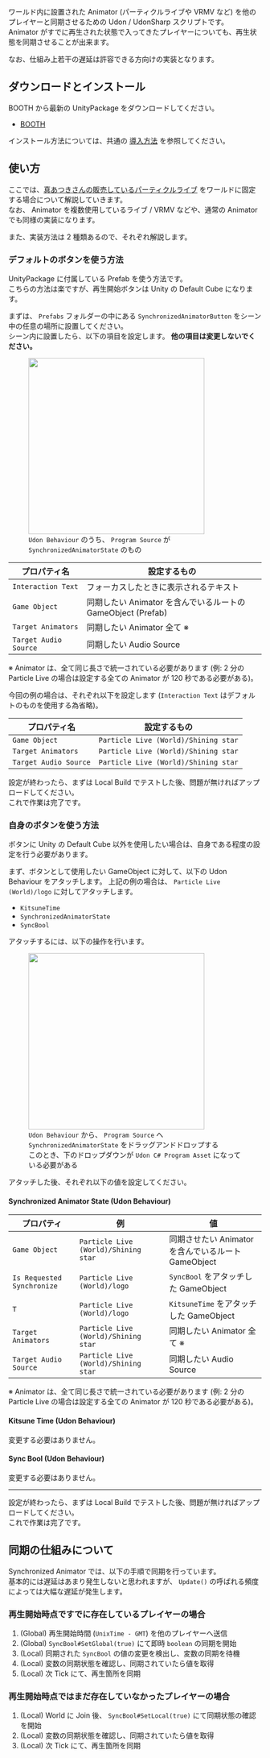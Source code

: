 ワールド内に設置された Animator (パーティクルライブや VRMV など) を他のプレイヤーと同期させるための Udon / UdonSharp スクリプトです。  
Animator がすでに再生された状態で入ってきたプレイヤーについても、再生状態を同期させることが出来ます。

なお、仕組み上若干の遅延は許容できる方向けの実装となります。

## ダウンロードとインストール

BOOTH から最新の UnityPackage をダウンロードしてください。

- [BOOTH](https://natsuneko.booth.pm/items/2504988)

インストール方法については、共通の [導入方法](/UdonRabbit/Guide/Installation) を参照してください。

## 使い方

ここでは、[真あつきさんの販売しているパーティクルライブ](https://booth.pm/ja/items/1960238) をワールドに固定する場合について解説していきます。  
なお、 Animator を複数使用しているライブ / VRMV などや、通常の Animator でも同様の実装になります。

また、実装方法は 2 種類あるので、それぞれ解説します。

### デフォルトのボタンを使う方法

UnityPackage に付属している Prefab を使う方法です。  
こちらの方法は楽ですが、再生開始ボタンは Unity の Default Cube になります。

まずは、 `Prefabs` フォルダーの中にある `SynchronizedAnimatorButton` をシーン中の任意の場所に設置してください。  
シーン内に設置したら、以下の項目を設定します。 **他の項目は変更しないでください。**

<figure>
  <img src="https://assets.mochizuki.moe/docs/UdonRabbit/SynchronizedAnimator/01.PNG" width="350px">
  <figcaption>
    <code>Udon Behaviour</code> のうち、 <code>Program Source</code> が <code>SynchronizedAnimatorState</code> のもの
  </figcaption>
</figure>

| プロパティ名          | 設定するもの                                                 |
| --------------------- | ------------------------------------------------------------ |
| `Interaction Text`    | フォーカスしたときに表示されるテキスト                       |
| `Game Object`         | 同期したい Animator を含んでいるルートの GameObject (Prefab) |
| `Target Animators`    | 同期したい Animator 全て ※                                   |
| `Target Audio Source` | 同期したい Audio Source                                      |

※ Animator は、全て同じ長さで統一されている必要があります (例: 2 分の Particle Live の場合は設定する全ての Animator が 120 秒である必要がある)。

今回の例の場合は、それぞれ以下を設定します (`Interaction Text` はデフォルトのものを使用する為省略)。

| プロパティ名          | 設定するもの                         |
| --------------------- | ------------------------------------ |
| `Game Object`         | `Particle Live (World)/Shining star` |
| `Target Animators`    | `Particle Live (World)/Shining star` |
| `Target Audio Source` | `Particle Live (World)/Shining star` |

設定が終わったら、まずは Local Build でテストした後、問題が無ければアップロードしてください。  
これで作業は完了です。

### 自身のボタンを使う方法

ボタンに Unity の Default Cube 以外を使用したい場合は、自身である程度の設定を行う必要があります。

まず、ボタンとして使用したい GameObject に対して、以下の Udon Behaviour をアタッチします。
上記の例の場合は、 `Particle Live (World)/logo` に対してアタッチします。

- `KitsuneTime`
- `SynchronizedAnimatorState`
- `SyncBool`

アタッチするには、以下の操作を行います。

<figure>
  <img src="https://assets.mochizuki.moe/docs/UdonRabbit/SynchronizedAnimator/02.PNG" width="350px">
  <figcaption>
    <code>Udon Behaviour</code> から、 <code>Program Source</code> へ <code>SynchronizedAnimatorState</code> をドラッグアンドドロップする<br>
    このとき、下のドロップダウンが <code>Udon C# Program Asset</code> になっている必要がある
  </figcaption>
</figure>

アタッチした後、それぞれ以下の値を設定してください。

#### Synchronized Animator State (Udon Behaviour)

| プロパティ                 | 例                                   | 値                                                  |
| -------------------------- | ------------------------------------ | --------------------------------------------------- |
| `Game Object`              | `Particle Live (World)/Shining star` | 同期させたい Animator を含んでいるルート GameObject |
| `Is Requested Synchronize` | `Particle Live (World)/logo`         | `SyncBool` をアタッチした GameObject                |
| `T`                        | `Particle Live (World)/logo`         | `KitsuneTime` をアタッチした GameObject             |
| `Target Animators`         | `Particle Live (World)/Shining star` | 同期したい Animator 全て ※                          |
| `Target Audio Source`      | `Particle Live (World)/Shining star` | 同期したい Audio Source                             |

※ Animator は、全て同じ長さで統一されている必要があります (例: 2 分の Particle Live の場合は設定する全ての Animator が 120 秒である必要がある)。

#### Kitsune Time (Udon Behaviour)

変更する必要はありません。

#### Sync Bool (Udon Behaviour)

変更する必要はありません。

---

設定が終わったら、まずは Local Build でテストした後、問題が無ければアップロードしてください。  
これで作業は完了です。

## 同期の仕組みについて

Synchronized Animator では、以下の手順で同期を行っています。  
基本的には遅延はあまり発生しないと思われますが、 `Update()` の呼ばれる頻度によっては大幅な遅延が発生します。

### 再生開始時点ですでに存在しているプレイヤーの場合

1. (Global) 再生開始時間 (`UnixTime - GMT`) を他のプレイヤーへ送信
2. (Global) `SyncBool#SetGlobal(true)` にて即時 `boolean` の同期を開始
3. (Local) 同期された `SyncBool` の値の変更を検出し、変数の同期を待機
4. (Local) 変数の同期状態を確認し、同期されていたら値を取得
5. (Local) 次 Tick にて、再生箇所を同期

### 再生開始時点ではまだ存在していなかったプレイヤーの場合

1. (Local) World に Join 後、 `SyncBool#SetLocal(true)` にて同期状態の確認を開始
2. (Local) 変数の同期状態を確認し、同期されていたら値を取得
3. (Local) 次 Tick にて、再生箇所を同期
